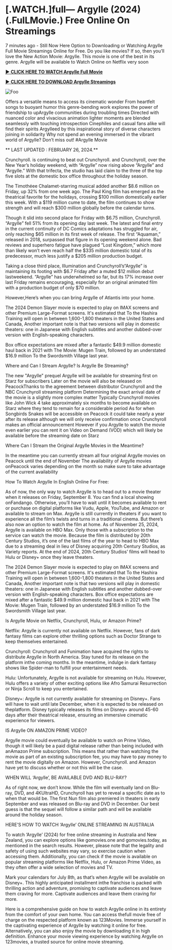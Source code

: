<h1>[.WATCH.]full— Argylle (2024) (.FulLMovie.) Free Online On Streamings</h1>


7 minutes ago - Still Now Here Option to Downloading or Watching Argylle Full Movie Streamings Online for Free. Do you like movies? If so, then you’ll love the New Action Movie: Argylle. This movie is one of the best in its genre. Argylle will be available to Watch Online on Netflix very soon




**<a href="https://stream.evmovies.com/en/movie/848538/argylle">► CLICK HERE TO WATCH Argylle Full Movie</a>**


**<a href="https://stream.evmovies.com/en/movie/848538/argylle">► CLICK HERE TO DOWNLOAD Argylle Streamings</a>**


<animated-image data-catalyst=""><a href="https://stream.evmovies.com/en/movie/848538/argylle" rel="nofollow" data-target="animated-image.originalLink"><img src="https://camo.githubusercontent.com/917e6ed5c302499242165dcc02bdbce85c075fd21b35918eb9c0b771855261b8/68747470733a2f2f7374617469632e7769787374617469632e636f6d2f6d656469612f6232343966395f61646163386637306662336634356238383639313639366337376465313866337e6d76322e676966" alt="Foo" data-canonical-src="https://static.wixstatic.com/media/b249f9_adac8f70fb3f45b88691696c77de18f3~mv2.gif" style="max-width: 100%; display: inline-block;" data-target="animated-image.originalImage"></a>




Offers a versatile means to access its cinematic wonder From heartfelt songs to buoyant humor this genre-bending work explores the power of friendship to upArgylle communities during troubling times Directed with nuanced color and vivacious animation lighter moments are blended seamlessly with touching introspection Cinephiles and casual fans alike will find their spirits Argylleed by this inspirational story of diverse characters joining in solidarity Why not spend an evening immersed in the vibrant world of Argylle? Don’t miss out! #Argylle Movie




** LAST UPDATED : FEBRUARY 26, 2024.**




Crunchyroll. is continuing to beat out Crunchyroll. and Crunchyroll, over the New Year’s holiday weekend, with “Argylle” now rising above “Argylle” and “Argylle.” With that trifecta, the studio has laid claim to the three of the top five slots at the domestic box office throughout the holiday season.




The Timothéee Chalamet-starring musical added another $8.6 million on Friday, up 32% from one week ago. The Paul King film has emerged as the theatrical favorite for the holidays, crossing $100 million domestically earlier this week. With a $119 million cume to date, the film continues to show strength and will reach $300 million globally before the calendar turns.




Though it slid into second place for Friday with $6.75 million, Crunchyroll. “Argylle” fell 51% from its opening day last week. The latest and final entry in the current continuity of DC Comics adaptations has struggled for air, only reaching $65 million in its first week of release. The first “Aquaman,” released in 2018, surpassed that figure in its opening weekend alone. Bad reviews and superhero fatigue have plagued “Lost Kingdom,” which more than likely won’t even reach half the $335 million domestic total of its predecessor, much less justify a $205 million production budget.




Taking a close third place, Illumination and Crunchyroll’s“Argylle” is maintaining its footing with $6.7 Friday after a muted $12 million debut lastweekend. “Argylle” has underwhelmed so far, but its 17% increase over last Friday remains encouraging, especially for an original animated film with a production budget of only $70 million.




However,Here’s when you can bring Argylle of Atlantis into your home.


The 2024 Demon Slayer movie is expected to play on IMAX screens and other Premium Large-Format screens.
It's estimated that To the Hashira Training will open in between 1,600-1,800 theaters in the United States and Canada, Another important note is that two versions will play in domestic theaters: one in Japanese with English subtitles and another dubbed-over version with English-speaking characters.


Box office expectations are mixed after a fantastic $49.9 million domestic haul back in 2021 with The Movie: Mugen Train, followed by an understated $16.9 million To the Swordsmith Village last year.


Where and Can I Stream Argylle? Is Argylle Be Streaming?




The new "Argylle" prequel Argylle will be available for streaming first on Starz for subscribers Later on the movie will also be released on PeacockThanks to the agreement between distributor Crunchyroll and the NBC Crunchyroll streaming platform Determining the exact arrival date of the movie is a slightly more complex matter Typically Crunchyroll movies like John Wick 4 take approximately six months to become available on Starz where they tend to remain for a considerable period As for when Songbirds Snakes will be accessible on Peacock it could take nearly a year after its release although we will only receive confirmation once Crunchyroll makes an official announcement However if you Argylle to watch the movie even earlier you can rent it on Video on Demand (VOD) which will likely be available before the streaming date on Starz




Where Can I Stream the Original Argylle Movies in the Meantime?




In the meantime you can currently stream all four original Argylle movies on Peacock until the end of November The availability of Argylle movies onPeacock varies depending on the month so make sure to take advantage of the current availability




How To Watch Argylle In English Online For Free:




As of now, the only way to watch Argylle is to head out to a movie theater when it releases on Friday, September 8. You can find a local showing onFandango. Otherwise, you’ll have to wait until it becomes available to rent or purchase on digital platforms like Vudu, Apple, YouTube, and Amazon or available to stream on Max. Argylle is still currently in theaters if you want to experience all the film’s twists and turns in a traditional cinema. But there’s also now an option to watch the film at home. As of November 25, 2024, Argylle is available on HBO Max. Only those with a subscription to the service can watch the movie. Because the film is distributed by 20th Century Studios, it’s one of the last films of the year to head to HBO Max due to a streaming deal in lieu of Disney acquiring 20th Century Studios, as Variety reports. At the end of 2024, 20th Century Studios’ films will head to Hulu or Disney+ once they leave theaters.




The 2024 Demon Slayer movie is expected to play on IMAX screens and other Premium Large-Format screens.
It's estimated that To the Hashira Training will open in between 1,600-1,800 theaters in the United States and Canada, Another important note is that two versions will play in domestic theaters: one in Japanese with English subtitles and another dubbed-over version with English-speaking characters.
Box office expectations are mixed after a fantastic $49.9 million domestic haul back in 2021 with The Movie: Mugen Train, followed by an understated $16.9 million To the Swordsmith Village last year.




Is Argylle Movie on Netflix, Crunchyroll, Hulu, or Amazon Prime?




Netflix: Argylle is currently not available on Netflix. However, fans of dark fantasy films can explore other thrilling options such as Doctor Strange to keep themselves entertained.




Crunchyroll: Crunchyroll and Funimation have acquired the rights to distribute Argylle in North America. Stay tuned for its release on the platform inthe coming months. In the meantime, indulge in dark fantasy shows like Spider-man to fulfill your entertainment needs.




Hulu: Unfortunately, Argylle is not available for streaming on Hulu. However, Hulu offers a variety of other exciting options like Afro Samurai Resurrection or Ninja Scroll to keep you entertained.




Disney+: Argylle is not currently available for streaming on Disney+. Fans will have to wait until late December, when it is expected to be released on theplatform. Disney typically releases its films on Disney+ around 45-60 days after their theatrical release, ensuring an immersive cinematic experience for viewers.




IS Argylle ON AMAZON PRIME VIDEO?




Argylle movie could eventually be available to watch on Prime Video, though it will likely be a paid digital release rather than being included with anAmazon Prime subscription. This means that rather than watching the movie as part of an existing subscription fee, you may have to pay money to rent the movie digitally on Amazon. However, Crunchyroll. and Amazon have yet to discuss whether or not this will be the case.




WHEN WILL ‘Argylle’, BE AVAILABLE DVD AND BLU-RAY?




As of right now, we don’t know. While the film will eventually land on Blu-ray, DVD, and 4KUltraHD, Crunchyroll has yet to reveal a specific date as to when that would be. The first Nun film also premiered in theaters in early September and was released on Blu-ray and DVD in December. Our best guess is that the sequel will follow a similar path and will be available around the holiday season.




HERE’S HOW TO WATCH ‘Argylle’ ONLINE STREAMING IN AUSTRALIA




To watch ‘Argylle’ (2024) for free online streaming in Australia and New Zealand, you can explore options like gomovies.one and gomovies.today, as mentioned in the search results. However, please note that the legality and safety of using such websites may vary, so exercise caution when accessing them. Additionally, you can check if the movie is available on popular streaming platforms like Netflix, Hulu, or Amazon Prime Video, as they often offer a wide selection of movies and TV.




Mark your calendars for July 8th, as that’s when Argylle will be available on Disney+. This highly anticipated installment inthe franchise is packed with thrilling action and adventure, promising to captivate audiences and leave them craving for more. Captivate audiences and leave them craving for more.




Here is a comprehensive guide on how to watch Argylle online in its entirety from the comfort of your own home. You can access thefull movie free of charge on the respected platform known as 123Movies. Immerse yourself in the captivating experience of Argylle by watching it online for free. Alternatively, you can also enjoy the movie by downloading it in high definition. Enhance your movie viewing experience by watching Argylle on 123movies, a trusted source for online movie streaming.

